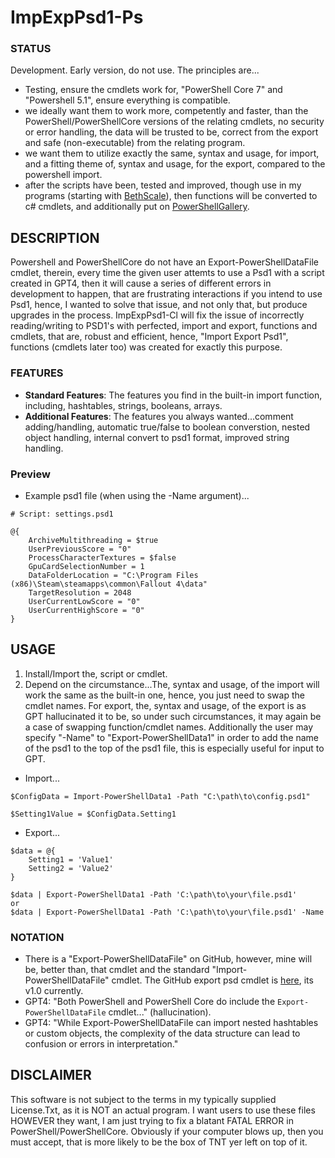 # ImpExpPsd1-Ps

### STATUS
Development. Early version, do not use. The principles are...
- Testing, ensure the cmdlets work for, "PowerShell Core 7" and "Powershell 5.1", ensure everything is compatible.
- we ideally want them to work more, competently and faster, than the PowerShell/PowerShellCore versions of the relating cmdlets, no security or error handling, the data will be trusted to be, correct from the export and safe (non-executable) from the relating program.
- we want them to utilize exactly the same, syntax and usage, for import, and a fitting theme of, syntax and usage, for the export, compared to the powershell import.
- after the scripts have been, tested and improved, though use in my programs (starting with [BethScale](https://github.com/wiseman-timelord/DdsBethScale-PsWhile)), then functions will be converted to c# cmdlets, and additionally put on [PowerShellGallery](https://www.powershellgallery.com/packages/). 

## DESCRIPTION
Powershell and PowerShellCore do not have an Export-PowerShellDataFile cmdlet, therein, every time the given user attemts to use a Psd1 with a script created in GPT4, then it will cause a series of different errors in development to happen, that are frustrating interactions if you intend to use Psd1, hence, I wanted to solve that issue, and not only that, but produce upgrades in the process. ImpExpPsd1-Cl will fix the issue of incorrectly reading/writing to PSD1's with perfected, import and export, functions and cmdlets, that are, robust and efficient, hence, "Import Export Psd1", functions (cmdlets later too) was created for exactly this purpose.

### FEATURES
- **Standard Features**: The features you find in the built-in import function, including, hashtables, strings, booleans, arrays. 
- **Additional Features**: The features you always wanted...comment adding/handling, automatic true/false to boolean converstion, nested object handling, internal convert to psd1 format, improved string handling.

### Preview
- Example psd1 file (when using the -Name argument)...
```
# Script: settings.psd1

@{
    ArchiveMultithreading = $true
    UserPreviousScore = "0"
    ProcessCharacterTextures = $false
    GpuCardSelectionNumber = 1
    DataFolderLocation = "C:\Program Files (x86)\Steam\steamapps\common\Fallout 4\data"
    TargetResolution = 2048
    UserCurrentLowScore = "0"
    UserCurrentHighScore = "0"
}
```

## USAGE
1. Install/Import the, script or cmdlet. 
2. Depend on the circumstance...The, syntax and usage, of the import will work the same as the built-in one, hence, you just need to swap the cmdlet names. For export, the, syntax and usage, of the export is as GPT hallucinated it to be, so under such circumstances, it may again be a case of swapping function/cmdlet names. Additionally the user may specify "-Name" to "Export-PowerShellData1" in order to add the name of the psd1 to the top of the psd1 file, this is especially useful for input to GPT.
- Import...
```
$ConfigData = Import-PowerShellData1 -Path "C:\path\to\config.psd1"

$Setting1Value = $ConfigData.Setting1
```
- Export...
```
$data = @{
    Setting1 = 'Value1'
    Setting2 = 'Value2'
}

$data | Export-PowerShellData1 -Path 'C:\path\to\your\file.psd1'
or
$data | Export-PowerShellData1 -Path 'C:\path\to\your\file.psd1' -Name
```

### NOTATION
- There is a "Export-PowerShellDataFile" on GitHub, however, mine will be, better than, that cmdlet and the standard "Import-PowerShellDataFile" cmdlet. The GitHub export psd cmdlet is [here](https://github.com/rhubarb-geek-nz/PowerShellDataFile/), its v1.0 currently.
- GPT4: "Both PowerShell and PowerShell Core do include the `Export-PowerShellDataFile` cmdlet..." (hallucination).
- GPT4: "While Export-PowerShellDataFile can import nested hashtables or custom objects, the complexity of the data structure can lead to confusion or errors in interpretation."

## DISCLAIMER
This software is not subject to the terms in my typically supplied License.Txt, as it is NOT an actual program. I want users to use these files HOWEVER they want, I am just trying to fix a blatant FATAL ERROR in PowerShell/PowerShellCore. Obviously if your computer blows up, then you must accept, that is more likely to be the box of TNT yer left on top of it.


